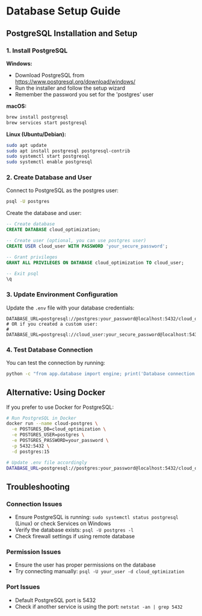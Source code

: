 # Database Setup Guide

## PostgreSQL Installation and Setup

### 1. Install PostgreSQL

**Windows:**
- Download PostgreSQL from https://www.postgresql.org/download/windows/
- Run the installer and follow the setup wizard
- Remember the password you set for the 'postgres' user

**macOS:**
```bash
brew install postgresql
brew services start postgresql
```

**Linux (Ubuntu/Debian):**
```bash
sudo apt update
sudo apt install postgresql postgresql-contrib
sudo systemctl start postgresql
sudo systemctl enable postgresql
```

### 2. Create Database and User

Connect to PostgreSQL as the postgres user:
```bash
psql -U postgres
```

Create the database and user:
```sql
-- Create database
CREATE DATABASE cloud_optimization;

-- Create user (optional, you can use postgres user)
CREATE USER cloud_user WITH PASSWORD 'your_secure_password';

-- Grant privileges
GRANT ALL PRIVILEGES ON DATABASE cloud_optimization TO cloud_user;

-- Exit psql
\q
```

### 3. Update Environment Configuration

Update the `.env` file with your database credentials:
```env
DATABASE_URL=postgresql://postgres:your_password@localhost:5432/cloud_optimization
# OR if you created a custom user:
# DATABASE_URL=postgresql://cloud_user:your_secure_password@localhost:5432/cloud_optimization
```

### 4. Test Database Connection

You can test the connection by running:
```bash
python -c "from app.database import engine; print('Database connection successful!')"
```

## Alternative: Using Docker

If you prefer to use Docker for PostgreSQL:

```bash
# Run PostgreSQL in Docker
docker run --name cloud-postgres \
  -e POSTGRES_DB=cloud_optimization \
  -e POSTGRES_USER=postgres \
  -e POSTGRES_PASSWORD=your_password \
  -p 5432:5432 \
  -d postgres:15

# Update .env file accordingly
DATABASE_URL=postgresql://postgres:your_password@localhost:5432/cloud_optimization
```

## Troubleshooting

### Connection Issues
- Ensure PostgreSQL is running: `sudo systemctl status postgresql` (Linux) or check Services on Windows
- Verify the database exists: `psql -U postgres -l`
- Check firewall settings if using remote database

### Permission Issues
- Ensure the user has proper permissions on the database
- Try connecting manually: `psql -U your_user -d cloud_optimization`

### Port Issues
- Default PostgreSQL port is 5432
- Check if another service is using the port: `netstat -an | grep 5432`

